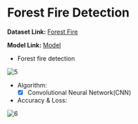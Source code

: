 # Forest Fire Detection

  **Dataset Link:** [Forest Fire](https://www.kaggle.com/phylake1337/fire-dataset)
  
  **Model Link:** [Model](https://drive.google.com/drive/folders/1IH3JdcJhfPNjykdqNKpGbkjf0kFA1JVK?usp=sharing)
  

  - Forest fire detection 

   ![5](https://user-images.githubusercontent.com/88143329/155753317-808f90cd-ddba-436f-8339-f2226763b371.png)
 
  - Algorithm:
    - [x]  Convolutional Neural Network(CNN)

  - Accuracy & Loss:
    
   ![6](https://user-images.githubusercontent.com/88143329/155753411-050ff319-bfe3-454d-9dcf-3460c1d4d048.png)
